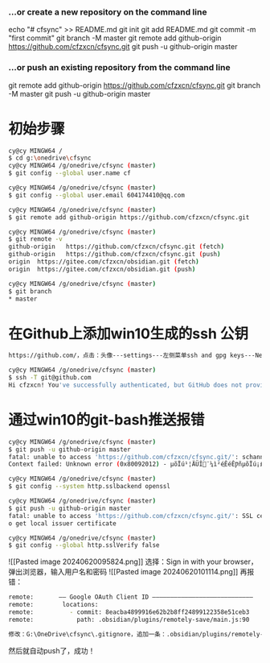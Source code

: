 ### …or create a new repository on the command line
echo "# cfsync" >> README.md
git init
git add README.md
git commit -m "first commit"
git branch -M master
git remote add github-origin https://github.com/cfzxcn/cfsync.git
git push -u github-origin master
### …or push an existing repository from the command line
git remote add github-origin https://github.com/cfzxcn/cfsync.git
git branch -M master
git push -u github-origin master
# 初始步骤
```sh
cy@cy MINGW64 /
$ cd g:\onedrive\cfsync
cy@cy MINGW64 /g/onedrive/cfsync (master)
$ git config --global user.name cf

cy@cy MINGW64 /g/onedrive/cfsync (master)
$ git config --global user.email 604174410@qq.com

cy@cy MINGW64 /g/onedrive/cfsync (master)
$ git remote add github-origin https://github.com/cfzxcn/cfsync.git

cy@cy MINGW64 /g/onedrive/cfsync (master)
$ git remote -v
github-origin   https://github.com/cfzxcn/cfsync.git (fetch)
github-origin   https://github.com/cfzxcn/cfsync.git (push)
origin  https://gitee.com/cfzxcn/obsidian.git (fetch)
origin  https://gitee.com/cfzxcn/obsidian.git (push)

cy@cy MINGW64 /g/onedrive/cfsync (master)
$ git branch
* master
```
# 在Github上添加win10生成的ssh 公钥
```sh
https://github.com/，点击：头像---settings---左侧菜单ssh and gpg keys---New SSH key，Title输入框随意，Key输入框填入公钥：C:\Users\cy\.ssh\id_rsa.pub的内容

cy@cy MINGW64 /g/onedrive/cfsync (master)
$ ssh -T git@github.com
Hi cfzxcn! You've successfully authenticated, but GitHub does not provide shell access.
```
# 通过win10的git-bash推送报错
```bash
cy@cy MINGW64 /g/onedrive/cfsync (master)
$ git push -u github-origin master
fatal: unable to access 'https://github.com/cfzxcn/cfsync.git/': schannel: next InitializeSecurity
Context failed: Unknown error (0x80092012) - µõÏú¹¦ÄÜÎ޷¨¼ì²é֤ÊéÊǷñµõÏú¡£

cy@cy MINGW64 /g/onedrive/cfsync (master)
$ git config --system http.sslbackend openssl

cy@cy MINGW64 /g/onedrive/cfsync (master)
$ git push -u github-origin master
fatal: unable to access 'https://github.com/cfzxcn/cfsync.git/': SSL certificate problem: unable t
o get local issuer certificate

cy@cy MINGW64 /g/onedrive/cfsync (master)
$ git config --global http.sslVerify false
```
![[Pasted image 20240620095824.png]]
选择：Sign in with your browser，弹出浏览器，输入用户名和密码
![[Pasted image 20240620101114.png]]
再报错：
```bash
remote:       —— Google OAuth Client ID ————————————————————————————
remote:        locations:
remote:          - commit: 8eacba4899916e62b2b8ff24899122358e51ceb3
remote:            path: .obsidian/plugins/remotely-save/main.js:90

修改：G:\OneDrive\cfsync\.gitignore，追加一条：.obsidian/plugins/remotely-save
```
然后就自动push了，成功！

 








